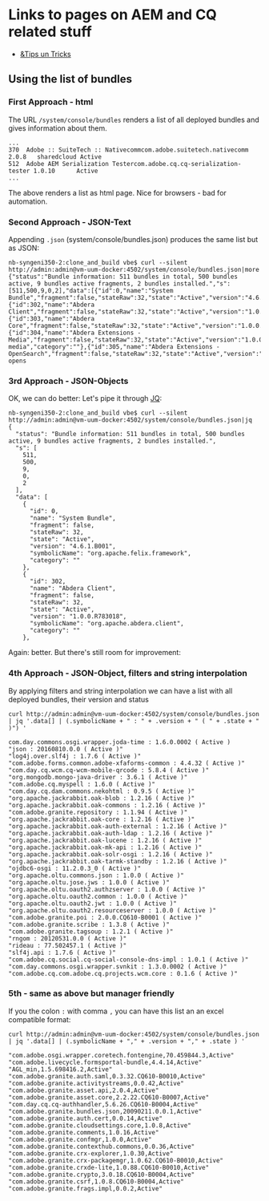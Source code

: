 # Links to pages on AEM and CQ related stuff

- [&Tips un Tricks](aem_tips_and_tricks.md)

## Using the list of bundles

### First Approach - html

The URL `/system/console/bundles` renders a list of all deployed bundles and gives information about them.

```
...
370	 Adobe :: SuiteTech :: Nativecommcom.adobe.suitetech.nativecomm	2.0.8	sharedcloud	Active	
512	 Adobe AEM Serialization Testercom.adobe.cq.cq-serialization-tester	1.0.10		Active	
...
```

The above renders a list as html page. Nice for browsers - bad for automation.

### Second Approach - JSON-Text
Appending `.json` (system/console/bundles.json) produces the same list but as JSON:

```
nb-syngeni350-2:clone_and_build vbe$ curl --silent  http://admin:admin@vm-uum-docker:4502/system/console/bundles.json|more
{"status":"Bundle information: 511 bundles in total, 500 bundles active, 9 bundles active fragments, 2 bundles installed.","s":[511,500,9,0,2],"data":[{"id":0,"name":"System Bundle","fragment":false,"stateRaw":32,"state":"Active","version":"4.6.1.B001","symbolicName":"org.apache.felix.framework","category":""},{"id":302,"name":"Abdera Client","fragment":false,"stateRaw":32,"state":"Active","version":"1.0.0.R783018","symbolicName":"org.apache.abdera.client","category":""},{"id":303,"name":"Abdera Core","fragment":false,"stateRaw":32,"state":"Active","version":"1.0.0.R783018","symbolicName":"org.apache.abdera.core","category":""},{"id":304,"name":"Abdera Extensions - Media","fragment":false,"stateRaw":32,"state":"Active","version":"1.0.0.R783018","symbolicName":"org.apache.abdera.extensions-media","category":""},{"id":305,"name":"Abdera Extensions - OpenSearch","fragment":false,"stateRaw":32,"state":"Active","version":"1.0.0.R783018","symbolicName":"org.apache.abdera.extensions-opens
```

### 3rd Approach - JSON-Objects
OK, we can do better: Let's pipe it through [JQ](https://stedolan.github.io/jq/):

```
nb-syngeni350-2:clone_and_build vbe$ curl --silent http://admin:admin@vm-uum-docker:4502/system/console/bundles.json|jq
{
  "status": "Bundle information: 511 bundles in total, 500 bundles active, 9 bundles active fragments, 2 bundles installed.",
  "s": [
    511,
    500,
    9,
    0,
    2
  ],
  "data": [
    {
      "id": 0,
      "name": "System Bundle",
      "fragment": false,
      "stateRaw": 32,
      "state": "Active",
      "version": "4.6.1.B001",
      "symbolicName": "org.apache.felix.framework",
      "category": ""
    },
    {
      "id": 302,
      "name": "Abdera Client",
      "fragment": false,
      "stateRaw": 32,
      "state": "Active",
      "version": "1.0.0.R783018",
      "symbolicName": "org.apache.abdera.client",
      "category": ""
    },
```

Again: better. But there's still room for improvement:

### 4th Approach - JSON-Object, filters and string interpolation

By applying filters and string interpolation we can have a list with all deployed bundles, their version and status

```
curl http://admin:admin@vm-uum-docker:4502/system/console/bundles.json | jq '.data[] | (.symbolicName + " : " + .version + " ( " + .state + " )") '

com.day.commons.osgi.wrapper.joda-time : 1.6.0.0002 ( Active )
"json : 20160810.0.0 ( Active )"
"log4j.over.slf4j : 1.7.6 ( Active )"
"com.adobe.forms.common.adobe-xfaforms-common : 4.4.32 ( Active )"
"com.day.cq.wcm.cq-wcm-mobile-qrcode : 5.8.4 ( Active )"
"org.mongodb.mongo-java-driver : 3.6.1 ( Active )"
"com.adobe.cq.myspell : 1.6.0 ( Active )"
"com.day.cq.dam.commons.nekohtml : 0.9.5 ( Active )"
"org.apache.jackrabbit.oak-blob : 1.2.16 ( Active )"
"org.apache.jackrabbit.oak-commons : 1.2.16 ( Active )"
"com.adobe.granite.repository : 1.1.94 ( Active )"
"org.apache.jackrabbit.oak-core : 1.2.16 ( Active )"
"org.apache.jackrabbit.oak-auth-external : 1.2.16 ( Active )"
"org.apache.jackrabbit.oak-auth-ldap : 1.2.16 ( Active )"
"org.apache.jackrabbit.oak-lucene : 1.2.16 ( Active )"
"org.apache.jackrabbit.oak-mk-api : 1.2.16 ( Active )"
"org.apache.jackrabbit.oak-solr-osgi : 1.2.16 ( Active )"
"org.apache.jackrabbit.oak-tarmk-standby : 1.2.16 ( Active )"
"ojdbc6-osgi : 11.2.0.3_0 ( Active )"
"org.apache.oltu.commons.json : 1.0.0 ( Active )"
"org.apache.oltu.jose.jws : 1.0.0 ( Active )"
"org.apache.oltu.oauth2.authzserver : 1.0.0 ( Active )"
"org.apache.oltu.oauth2.common : 1.0.0 ( Active )"
"org.apache.oltu.oauth2.jwt : 1.0.0 ( Active )"
"org.apache.oltu.oauth2.resourceserver : 1.0.0 ( Active )"
"com.adobe.granite.poi : 2.0.0.CQ610-B0001 ( Active )"
"com.adobe.granite.scribe : 1.3.8 ( Active )"
"com.adobe.granite.tagsoup : 1.2.1 ( Active )"
"rngom : 20120531.0.0 ( Active )"
"rideau : 77.502457.1 ( Active )"
"slf4j.api : 1.7.6 ( Active )"
"com.adobe.cq.social.cq-social-console-dns-impl : 1.0.1 ( Active )"
"com.day.commons.osgi.wrapper.svnkit : 1.3.0.0002 ( Active )"
"com.adobe.cq.com.adobe.cq.projects.wcm.core : 0.1.6 ( Active )"
```

### 5th - same as above but manager friendly

If you the colon `:` with comma `,` you can have this list an an excel compatible format:
```
curl http://admin:admin@vm-uum-docker:4502/system/console/bundles.json | jq '.data[] | (.symbolicName + "," + .version + "," + .state ) '
    
"com.adobe.osgi.wrapper.coretech.fontengine,70.459844.3,Active"
"com.adobe.livecycle.formsportal-bundle,4.4.14,Active"
"AGL_min,1.5.698416.2,Active"
"com.adobe.granite.auth.saml,0.3.32.CQ610-B0010,Active"
"com.adobe.granite.activitystreams,0.0.42,Active"
"com.adobe.granite.asset.api,2.0.4,Active"
"com.adobe.granite.asset.core,2.2.22.CQ610-B0007,Active"
"com.day.cq.cq-authhandler,5.6.26.CQ610-B0004,Active"
"com.adobe.granite.bundles.json,20090211.0.0.1,Active"
"com.adobe.granite.auth.cert,0.0.14,Active"
"com.adobe.granite.cloudsettings.core,1.0.8,Active"
"com.adobe.granite.comments,1.0.16,Active"
"com.adobe.granite.confmgr,1.0.0,Active"
"com.adobe.granite.contexthub.commons,0.0.36,Active"
"com.adobe.granite.crx-explorer,1.0.30,Active"
"com.adobe.granite.crx-packagemgr,1.0.62.CQ610-B0010,Active"
"com.adobe.granite.crxde-lite,1.0.88.CQ610-B0010,Active"
"com.adobe.granite.crypto,3.0.18.CQ610-B0004,Active"
"com.adobe.granite.csrf,1.0.8.CQ610-B0004,Active"
"com.adobe.granite.frags.impl,0.0.2,Active"
```
